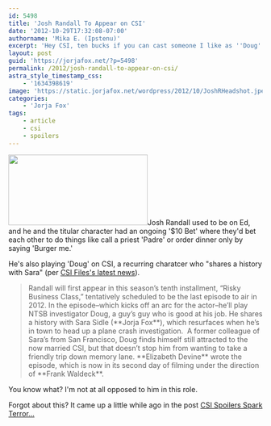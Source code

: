 ```yaml
---
id: 5498
title: 'Josh Randall To Appear on CSI'
date: '2012-10-29T17:32:08-07:00'
authorname: 'Mika E. (Ipstenu)'
excerpt: 'Hey CSI, ten bucks if you can cast someone I like as ''Doug''...'
layout: post
guid: 'https://jorjafox.net/?p=5498'
permalink: /2012/josh-randall-to-appear-on-csi/
astra_style_timestamp_css:
    - '1634398619'
image: 'https://static.jorjafox.net/wordpress/2012/10/JoshRHeadshot.jpeg'
categories:
    - 'Jorja Fox'
tags:
    - article
    - csi
    - spoilers
---
```


<img class="alignleft size-medium wp-image-5502" title="JoshRHeadshot" src="//static.jorjafox.net/wordpress/2012/10/JoshRHeadshot-276x140.jpeg" alt="" width="276" height="140" />Josh Randall used to be on Ed, and he and the titular character had an ongoing '$10 Bet' where they'd bet each other to do things like call a priest 'Padre' or order dinner only by saying 'Burger me.'

He's also playing 'Doug' on CSI, a recurring charatcer who "shares a history with Sara" (per <a href="http://www.csifiles.com/content/2012/10/csi-taps-josh-randall-for-recurring-role/">CSI Files's latest news</a>).
<blockquote>Randall will first appear in this season’s tenth installment, “Risky Business Class,” tentatively scheduled to be the last episode to air in 2012. In the episode–which kicks off an arc for the actor–he’ll play NTSB investigator Doug, a guy’s guy who is good at his job. He shares a history with Sara Sidle (**Jorja Fox**), which resurfaces when he’s in town to head up a plane crash investigation.  A former colleague of Sara’s from San Francisco, Doug finds himself still attracted to the now married CSI, but that doesn’t stop him from wanting to take a friendly trip down memory lane. **Elizabeth Devine** wrote the episode, which is now in its second day of filming under the direction of **Frank Waldeck**.</blockquote>
You know what? I'm not at all opposed to him in this role.

Forgot about this? It came up a little while ago in the post <a title="CSI Spoilers Spark Terror…" href="https://jorjafox.net/2012/csi-spoilers-spark-terror/">CSI Spoilers Spark Terror…</a>
